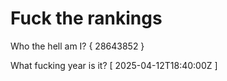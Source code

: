 # Fuck the rankings

Who the hell am I?
{ 28643852 }

What fucking year is it?
[ 2025-04-12T18:40:00Z ]
